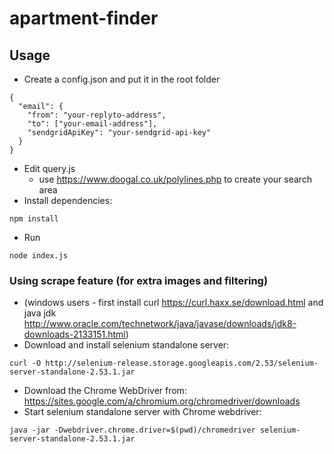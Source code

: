 # apartment-finder


## Usage
* Create a config.json and put it in the root folder
```
{
  "email": {
    "from": "your-replyto-address",
    "to": ["your-email-address"],
    "sendgridApiKey": "your-sendgrid-api-key"
  }
}
```

* Edit query.js
  * use https://www.doogal.co.uk/polylines.php to create your search area
* Install dependencies:
```
npm install
```
* Run
```
node index.js
```
### Using scrape feature (for extra images and filtering)
* (windows users - first install curl https://curl.haxx.se/download.html and java jdk http://www.oracle.com/technetwork/java/javase/downloads/jdk8-downloads-2133151.html)
* Download and install selenium standalone server:
```
curl -O http://selenium-release.storage.googleapis.com/2.53/selenium-server-standalone-2.53.1.jar
```
* Download the Chrome WebDriver from: https://sites.google.com/a/chromium.org/chromedriver/downloads
* Start selenium standalone server with Chrome webdriver:
```
java -jar -Dwebdriver.chrome.driver=$(pwd)/chromedriver selenium-server-standalone-2.53.1.jar
```
